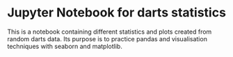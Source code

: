 # Jupyter Notebook for darts statistics
This is a notebook containing different statistics and plots created from random darts data.
Its purpose is to practice pandas and visualisation techniques with seaborn and matplotlib.
